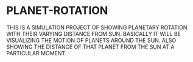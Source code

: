 # PLANET-ROTATION
THIS IS A SIMULATION PROJECT OF SHOWING PLANETARY ROTATION WITH THEIR VARYING DISTANCE FROM SUN.
BASICALLY IT WILL BE VISUALIZING THE MOTION OF PLANETS AROUND THE SUN.
ALSO SHOWING THE DISTANCE OF THAT PLANET FROM THE SUN AT A PARTICULAR MOMENT.
